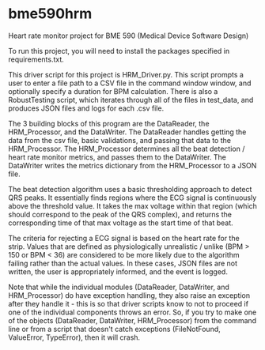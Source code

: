 # bme590hrm
Heart rate monitor project for BME 590 (Medical Device Software Design)

To run this project, you will need to install the packages specified in requirements.txt.

This driver script for this project is HRM_Driver.py. This script prompts a user to enter a file path to a CSV file in the command window window, and optionally specify a duration for BPM calculation. There is also a RobustTesting script, which iterates through all of the files in test_data, and produces JSON files and logs for each .csv file. 

The 3 building blocks of this program are the DataReader, the HRM_Processor, and the DataWriter.
The DataReader handles getting the data from the csv file, basic validations, and passing that data to the HRM_Processor.
The HRM_Processor determines all the beat detection / heart rate monitor metrics, and passes them to the DataWriter.
The DataWriter writes the metrics dictionary from the HRM_Processor to a JSON file.

The beat detection algorithm uses a basic thresholding approach to detect QRS peaks. It essentially finds regions where the ECG signal is continuously above the threshold value. It takes the max voltage within that region (which should correspond to the peak of the QRS complex), and returns the corresponding time of that max voltage as the start time of that beat.

The criteria for rejecting a ECG signal is based on the heart rate for the strip. Values that are defined as physiologically unrealistic / unlike (BPM > 150 or BPM < 36) are considered to be more likely due to the algorithm failing rather than the actual values. In these cases, JSON files are not written, the user is appropriately informed, and the event is logged. 

Note that while the individual modules (DataReader, DataWriter, and HRM_Processor) do have exception handling, they also raise an exception after they handle it - this is so that driver scripts know to not to proceed if one of the individual components throws an error. So, if you try to make one of the objects (DataReader, DataWriter, HRM_Processor) from the command line or from a script that doesn't catch exceptions (FileNotFound, ValueError, TypeError), then it will crash. 
